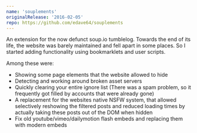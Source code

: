 ```yaml
---
name: 'souplements'
originalRelease: '2016-02-05'
repo: https://github.com/edave64/souplements
---
```


An extension for the now defunct soup.io tumblelog. Towards the end of its life, the website was
barely maintained and fell apart in some places. So I started adding functionality using
bookmarklets and user scripts.

Among these were:
- Showing some page elements that the website allowed to hide
- Detecting and working around broken asset servers
- Quickly clearing your entire ignore list (There was a spam problem, so it frequently got filled
  by accounts that were already gone)
- A replacement for the websites native NSFW system, that allowed selectively reshowing the
  filtered posts and reduced loading times by actually taking these posts out of the DOM when hidden
- Fix old youtube/vimeo/dailymotion flash embeds and replacing them with modern embeds
